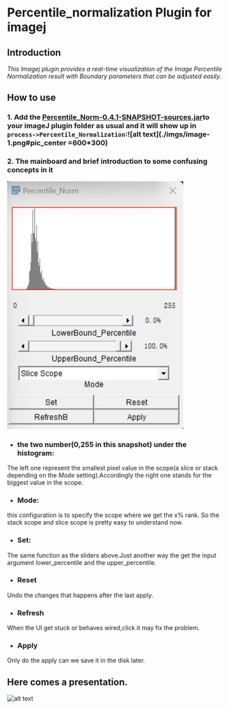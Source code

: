 # Percentile_normalization Plugin for imagej

## Introduction

*This Imagej plugin provides a real-time visualization of the Image Percentile Normalization result with Boundary parameters that can be adjusted easily.*

## How to use

### 1. Add the [Percentile_Norm-0.4.1-SNAPSHOT-sources.jar](target/Percentile_Norm-0.4.1-SNAPSHOT-sources.jar)to your imageJ plugin folder as usual and it will show up in `process->Percentile_Normalization`:![alt text](./imgs/image-1.png#pic_center =600*300)

### 2. The mainboard and brief introduction to some confusing concepts in it

![alt text](./imgs/image-2.png#pic_center)
* ###  the two number(0,255 in this snapshot) under the histogram:
The left one represent the smallest pixel value in the scope(a slice or stack depending on the *Mode* setting).Accordingly the right one stands for the biggest value in the scope.
* ### Mode:     
this configuration is to specify the scope where we get the x% rank. So the stack scope and slice scope is pretty easy to understand now.
+ ### Set: 
The same function as the sliders above.Just another way the get the input argument lower_percentile and the upper_percentile.
* ### Reset
Undo the changes that happens after the last apply.
* ### Refresh
When the UI get stuck or behaves wired,click it may fix the problem.
* ### Apply
Only do the apply can we save it in the disk later.
## Here comes a presentation.
![alt text](./imgs/b65974b5-d04d-4948-8600-1fa80ff72d7c.gif)
